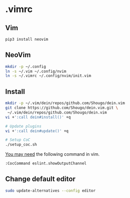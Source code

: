 # .vimrc

## Vim

```sh
pip3 install neovim
```

## NeoVim

```sh
mkdir -p ~/.config
ln -s ~/.vim ~/.config/nvim
ln -s ~/.vimrc ~/.config/nvim/init.vim
```

## Install

```sh
mkdir -p ~/.vim/dein/repos/github.com/Shougo/dein.vim
git clone https://github.com/Shougo/dein.vim.git \
 ~/.vim/dein/repos/github.com/Shougo/dein.vim
vi +':call dein#install()' +q

# Update plugins
vi +':call dein#update()' +q

# Setup CoC
./setup_coc.sh
```

[You may need](https://stackoverflow.com/questions/66653234/vim-eslint-not-approved-or-denied-yet) the following command in vim.

```txt
:CocCommand eslint.showOutputChannel
```

## Change default editor

```bash
sudo update-alternatives --config editor
```
